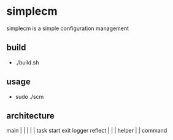 # simplecm
simplecm is a simple configuration management

## build

* ./build.sh


## usage

* sudo ./scm

## architecture

   
main
|			|	|	|	|
task			start	exit	logger	reflect
|	|
|	helper
|	|
command

